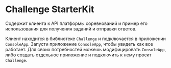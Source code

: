 # Challenge StarterKit

Содержит клиента к API платформы соревнований и пример его использования для получения заданий и отправки ответов.

Клиент находится в библиотеке `Challenge` и подключается в приложении `ConsoleApp`. Запусти приложение `ConsoleApp`, чтобы увидеть как все работает.
Для своих потребностей можешь модифицировать `ConsoleApp`, либо создать отдельное приложение и подключить к нему проект `Challenge`.
